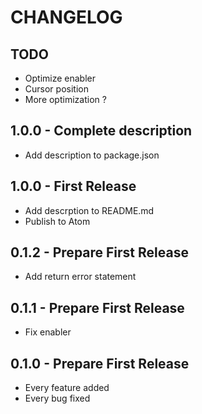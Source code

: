 # CHANGELOG

## TODO

*   Optimize enabler
*   Cursor position
*   More optimization ?

## 1.0.0 - Complete description

*   Add description to package.json

## 1.0.0 - First Release

*   Add descrption to README.md
*   Publish to Atom

## 0.1.2 - Prepare First Release

*   Add return error statement

## 0.1.1 - Prepare First Release

*   Fix enabler

## 0.1.0 - Prepare First Release

*   Every feature added
*   Every bug fixed
